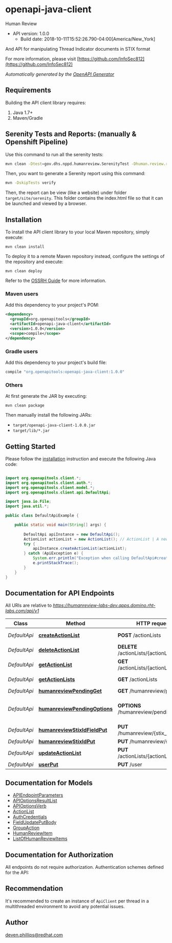 # openapi-java-client

Human Review
- API version: 1.0.0
  - Build date: 2018-10-11T15:52:26.790-04:00[America/New_York]

And API for manipulating Thread Indicator documents in STIX format

  For more information, please visit [https://github.com/InfoSec812](https://github.com/InfoSec812)

*Automatically generated by the [OpenAPI Generator](https://openapi-generator.tech)*


## Requirements

Building the API client library requires:
1. Java 1.7+
2. Maven/Gradle

## Serenity Tests and Reports: (manually & Openshift Pipeline)

Use this command to run all the serenity tests:

```bash
mvn clean -Dtest=gov.dhs.nppd.humanreview.SerenityTest -Dhuman.review.rest.url=http://human-review-backend-labs-test.apps.domino.rht-labs.com/api/v1 -Dhr.regular.username=User1 -Dhr.regular.password=Pass1 clean test

```
Then, you want to generate a Serenity report using this command:

```bash
mvn -DskipTests verify
```
Then, the report can be view (like a website) under folder `target/site/serenity`. This folder contains the index.html file so that it can be launched and viewed by a browser.

## Installation

To install the API client library to your local Maven repository, simply execute:

```shell
mvn clean install
```

To deploy it to a remote Maven repository instead, configure the settings of the repository and execute:

```shell
mvn clean deploy
```

Refer to the [OSSRH Guide](http://central.sonatype.org/pages/ossrh-guide.html) for more information.

### Maven users

Add this dependency to your project's POM:

```xml
<dependency>
  <groupId>org.openapitools</groupId>
  <artifactId>openapi-java-client</artifactId>
  <version>1.0.0</version>
  <scope>compile</scope>
</dependency>
```

### Gradle users

Add this dependency to your project's build file:

```groovy
compile "org.openapitools:openapi-java-client:1.0.0"
```

### Others

At first generate the JAR by executing:

```shell
mvn clean package
```

Then manually install the following JARs:

* `target/openapi-java-client-1.0.0.jar`
* `target/lib/*.jar`

## Getting Started

Please follow the [installation](#installation) instruction and execute the following Java code:

```java

import org.openapitools.client.*;
import org.openapitools.client.auth.*;
import org.openapitools.client.model.*;
import org.openapitools.client.api.DefaultApi;

import java.io.File;
import java.util.*;

public class DefaultApiExample {

    public static void main(String[] args) {
        
        DefaultApi apiInstance = new DefaultApi();
        ActionList actionList = new ActionList(); // ActionList | A new `ActionList` to be created.
        try {
            apiInstance.createActionList(actionList);
        } catch (ApiException e) {
            System.err.println("Exception when calling DefaultApi#createActionList");
            e.printStackTrace();
        }
    }
}

```

## Documentation for API Endpoints

All URIs are relative to *https://humanreview-labs-dev.apps.domino.rht-labs.com/api/v1*

Class | Method | HTTP request | Description
------------ | ------------- | ------------- | -------------
*DefaultApi* | [**createActionList**](docs/DefaultApi.md#createActionList) | **POST** /actionLists | Create a ActionList
*DefaultApi* | [**deleteActionList**](docs/DefaultApi.md#deleteActionList) | **DELETE** /actionLists/{actionListId} | Delete a ActionList
*DefaultApi* | [**getActionList**](docs/DefaultApi.md#getActionList) | **GET** /actionLists/{actionListId} | Get a ActionList
*DefaultApi* | [**getActionLists**](docs/DefaultApi.md#getActionLists) | **GET** /actionLists | List All ActionLists
*DefaultApi* | [**humanreviewPendingGet**](docs/DefaultApi.md#humanreviewPendingGet) | **GET** /humanreview/pending | 
*DefaultApi* | [**humanreviewPendingOptions**](docs/DefaultApi.md#humanreviewPendingOptions) | **OPTIONS** /humanreview/pending | Return endpoint API documents
*DefaultApi* | [**humanreviewStixIdFieldPut**](docs/DefaultApi.md#humanreviewStixIdFieldPut) | **PUT** /humanreview/{stix_id}/{field} | 
*DefaultApi* | [**humanreviewStixIdPut**](docs/DefaultApi.md#humanreviewStixIdPut) | **PUT** /humanreview/{stix_id} | 
*DefaultApi* | [**updateActionList**](docs/DefaultApi.md#updateActionList) | **PUT** /actionLists/{actionListId} | Update a ActionList
*DefaultApi* | [**userPut**](docs/DefaultApi.md#userPut) | **PUT** /user | 


## Documentation for Models

 - [APIEndpointParameters](docs/APIEndpointParameters.md)
 - [APIOptionsResultList](docs/APIOptionsResultList.md)
 - [APIOptionsVerb](docs/APIOptionsVerb.md)
 - [ActionList](docs/ActionList.md)
 - [AuthCredentials](docs/AuthCredentials.md)
 - [FieldUpdatePutBody](docs/FieldUpdatePutBody.md)
 - [GroupAction](docs/GroupAction.md)
 - [HumanReviewItem](docs/HumanReviewItem.md)
 - [ListOfHumanReviewItems](docs/ListOfHumanReviewItems.md)


## Documentation for Authorization

All endpoints do not require authorization.
Authentication schemes defined for the API:

## Recommendation

It's recommended to create an instance of `ApiClient` per thread in a multithreaded environment to avoid any potential issues.

## Author

deven.phillips@redhat.com

